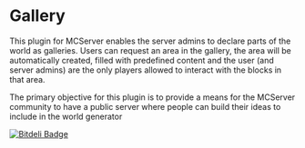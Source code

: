 Gallery
=======

This plugin for MCServer enables the server admins to declare parts of the world as galleries. Users can request an area in the gallery, the area will be automatically created, filled with predefined content and the user (and server admins) are the only players allowed to interact with the blocks in that area.

The primary objective for this plugin is to provide a means for the MCServer community to have a public server where people can build their ideas to include in the world generator


[![Bitdeli Badge](https://d2weczhvl823v0.cloudfront.net/madmaxoft/gallery/trend.png)](https://bitdeli.com/free "Bitdeli Badge")

